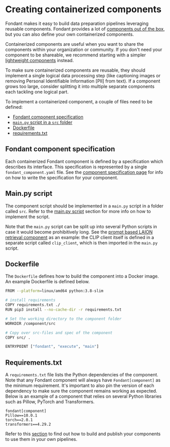 # Creating containerized components

Fondant makes it easy to build data preparation pipelines leveraging reusable components. Fondant
provides a lot
of [components out of the box](https://fondant.ai/en/latest/components/hub/), but you can also
define your own containerized components.

Containerized components are useful when you want to share the components within your organization
or community.
If you don't need your component to be shareable, we recommend starting 
with a simpler [lightweight components](../components/lightweight_components.md) instead.

To make sure containerized components are reusable, they should implement a single logical data
processing
step (like captioning images or removing Personal Identifiable Information [PII] from text).
If a component grows too large, consider splitting it into multiple separate components each
tackling one logical part.

To implement a containerized component, a couple of files need to be defined:

- [Fondant component specification](#fondant-component-specification)
- [`main.py` script in a `src` folder](#mainpy-script)
- [Dockerfile](#dockerfile)
- [requirements.txt](#requirementstxt)

## Fondant component specification

Each containerized Fondant component  is defined by a specification which describes its interface. This
specification is represented by a single `fondant_component.yaml` file. See the [component
specification page](../components/component_spec.md) for info on how to write the specification for
your component.

## Main.py script

The component script should be implemented in a `main.py` script in a folder called `src`.
Refer to the [main.py script](../components/components.md) section for more info on how to implement the
script.

Note that the `main.py` script can be split up into several Python scripts in case it would become
prohibitively long. See the
[prompt based LAION retrieval component](https://github.com/ml6team/fondant/tree/main/components/retrieve_laion_by_prompt/src)
as an example: the CLIP client itself is defined in a separate script called `clip_client`,
which is then imported in the `main.py` script.

## Dockerfile

The `Dockerfile` defines how to build the component into a Docker image. An example Dockerfile is
defined below.

```bash
FROM --platform=linux/amd64 python:3.8-slim

# install requirements
COPY requirements.txt ./
RUN pip3 install --no-cache-dir -r requirements.txt

# Set the working directory to the component folder
WORKDIR /component/src

# Copy over src-files and spec of the component
COPY src/ .

ENTRYPOINT ["fondant", "execute", "main"]
```

## Requirements.txt

A `requirements.txt` file lists the Python dependencies of the component. Note that any Fondant
component will always have `Fondant[component]` as the minimum requirement. It's important to also 
pin the version of each dependency to make sure the component remains working as expected. Below is 
an example of a component that relies on several Python libraries such as Pillow, PyTorch and
Transformers.

```
fondant[component]
Pillow==10.0.1
torch==2.0.1
transformers==4.29.2
```

Refer to this [section](publishing_components.md) to find out how to build and publish your components to use them in 
your own pipelines.


